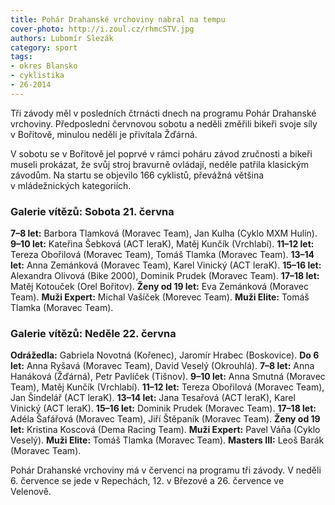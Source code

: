 ```yaml
---
title: Pohár Drahanské vrchoviny nabral na tempu
cover-photo: http://i.zoul.cz/rhmcSTV.jpg
authors: Lubomír Slezák
category: sport
tags:
- okres Blansko
- cyklistika
- 26-2014 
---
```


Tři závody měl v posledních čtrnácti dnech na programu Pohár Drahanské vrchoviny. Předposlední červnovou sobotu a neděli změřili bikeři svoje síly v Bořitově, minulou neděli je přivítala Žďárná.

V sobotu se v Bořitově jel poprvé v rámci poháru závod zručnosti a bikeři museli prokázat, že svůj stroj bravurně ovládají, neděle patřila klasickým závodům. Na startu se objevilo 166 cyklistů, převážná většina v mládežnických kategoriích.

### Galerie vítězů: Sobota 21. června

**7–8 let:** Barbora Tlamková (Moravec Team), Jan Kulha (Cyklo MXM Hulín). **9–10 let:** Kateřina Šebková (ACT leraK), Matěj Kunčík (Vrchlabí). **11–12 let:** Tereza Obořilová (Moravec Team), Tomáš Tlamka (Moravec Team). **13–14 let:** Anna Zemánková (Moravec Team), Karel Vinický (ACT leraK). **15–16 let:** Alexandra Olivová (Bike 2000), Dominik Prudek (Moravec Team). **17–18 let:** Matěj Kotouček (Orel Bořitov). **Ženy od 19 let:** Eva Zemánková (Moravec Team). **Muži Expert:** Michal Vašíček (Morevec Team). **Muži Elite:** Tomáš Tlamka (Moravec Team).

### Galerie vítězů: Neděle 22. června

**Odrážedla:** Gabriela Novotná (Kořenec), Jaromír Hrabec (Boskovice). **Do 6 let:** Anna Ryšavá (Moravec Team), David Veselý (Okrouhlá). **7–8 let:** Anna Hanáková (Žďárná), Petr Pavlíček (Tišnov). **9–10 let:** Anna Smutná (Moravec Team), Matěj Kunčík (Vrchlabí). **11–12 let:** Tereza Obořilová (Moravec Team), Jan Šindelář (ACT leraK). **13–14 let:** Jana Tesařová (ACT leraK), Karel Vinický (ACT leraK). **15–16 let:** Dominik Prudek (Moravec Team). **17–18 let:** Adéla Šafářová (Moravec Team), Jiří Štěpaník (Moravec Team). **Ženy od 19 let:** Kristina Koscová (Dema Racing Team). **Muži Expert:** Pavel Váňa (Cyklo Veselý). **Muži Elite:** Tomáš Tlamka (Moravec Team). **Masters III:** Leoš Barák (Moravec Team).

Pohár Drahanské vrchoviny má v červenci na programu tři závody. V neděli 6. července se jede v Repechách, 12. v Březové a 26. července ve Velenově.